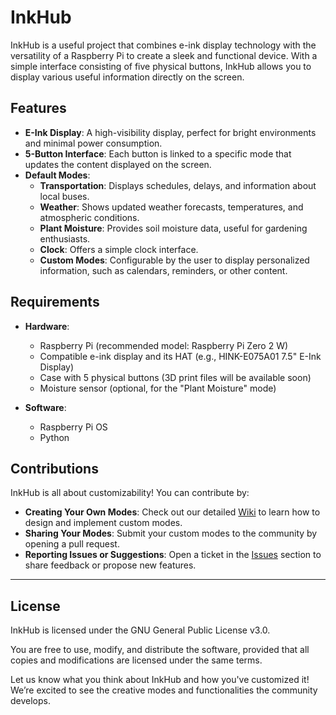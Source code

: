 # InkHub

InkHub is a useful project that combines e-ink display technology with the versatility of a Raspberry Pi to create a sleek and functional device. With a simple interface consisting of five physical buttons, InkHub allows you to display various useful information directly on the screen.

## Features

- **E-Ink Display**: A high-visibility display, perfect for bright environments and minimal power consumption.
- **5-Button Interface**: Each button is linked to a specific mode that updates the content displayed on the screen.
- **Default Modes**:
  - **Transportation**: Displays schedules, delays, and information about local buses.
  - **Weather**: Shows updated weather forecasts, temperatures, and atmospheric conditions.
  - **Plant Moisture**: Provides soil moisture data, useful for gardening enthusiasts.
  - **Clock**: Offers a simple clock interface.
  - **Custom Modes**: Configurable by the user to display personalized information, such as calendars, reminders, or other content.

## Requirements

- **Hardware**:
  - Raspberry Pi (recommended model: Raspberry Pi Zero 2 W)
  - Compatible e-ink display and its HAT (e.g., HINK-E075A01 7.5" E-Ink Display)
  - Case with 5 physical buttons (3D print files will be available soon)
  - Moisture sensor (optional, for the "Plant Moisture" mode)
  
- **Software**:
  - Raspberry Pi OS
  - Python

## Contributions

InkHub is all about customizability! You can contribute by:
- **Creating Your Own Modes**: Check out our detailed [Wiki](https://github.com/FrancescoDefulgentiis/inkHub/wiki) to learn how to design and implement custom modes.
- **Sharing Your Modes**: Submit your custom modes to the community by opening a pull request.
- **Reporting Issues or Suggestions**: Open a ticket in the [Issues](https://github.com/FrancescoDefulgentiis/inkHub/issues) section to share feedback or propose new features.

---
## License
InkHub is licensed under the GNU General Public License v3.0.

You are free to use, modify, and distribute the software, provided that all copies and modifications are licensed under the same terms.

Let us know what you think about InkHub and how you've customized it! We’re excited to see the creative modes and functionalities the community develops.
